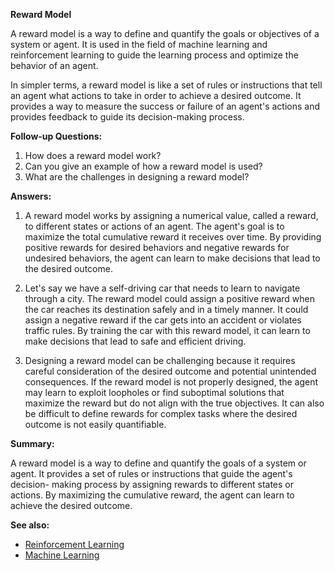 **Reward Model**

A reward model is a way to define and quantify the goals or objectives of a
system or agent. It is used in the field of machine learning and reinforcement
learning to guide the learning process and optimize the behavior of an agent.

In simpler terms, a reward model is like a set of rules or instructions that
tell an agent what actions to take in order to achieve a desired outcome. It
provides a way to measure the success or failure of an agent's actions and
provides feedback to guide its decision-making process.

**Follow-up Questions:**

1. How does a reward model work?
2. Can you give an example of how a reward model is used?
3. What are the challenges in designing a reward model?

**Answers:**

1. A reward model works by assigning a numerical value, called a reward, to
   different states or actions of an agent. The agent's goal is to maximize
   the total cumulative reward it receives over time. By providing positive
   rewards for desired behaviors and negative rewards for undesired behaviors,
   the agent can learn to make decisions that lead to the desired outcome.

2. Let's say we have a self-driving car that needs to learn to navigate through
   a city. The reward model could assign a positive reward when the car reaches
   its destination safely and in a timely manner. It could assign a negative
   reward if the car gets into an accident or violates traffic rules. By
   training the car with this reward model, it can learn to make decisions that
   lead to safe and efficient driving.

3. Designing a reward model can be challenging because it requires careful
   consideration of the desired outcome and potential unintended consequences.
   If the reward model is not properly designed, the agent may learn to exploit
   loopholes or find suboptimal solutions that maximize the reward but do not
   align with the true objectives. It can also be difficult to define rewards
   for complex tasks where the desired outcome is not easily quantifiable.

**Summary:**

A reward model is a way to define and quantify the goals of a system or agent.
It provides a set of rules or instructions that guide the agent's decision-
making process by assigning rewards to different states or actions. By
maximizing the cumulative reward, the agent can learn to achieve the desired
outcome.

**See also:**

- [Reinforcement Learning](?concept=reinforcement+learning&specialist_role=Machine+learning+specialist&target_audience=Manager+without+much+technical+background)
- [Machine Learning](?concept=machine+learning&specialist_role=Machine+learning+specialist&target_audience=Manager+without+much+technical+background)